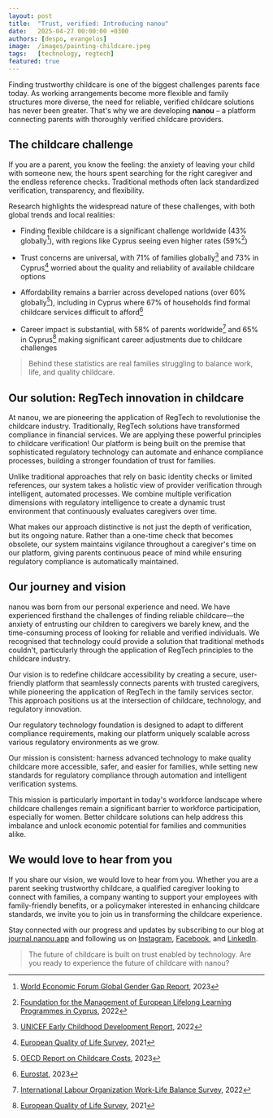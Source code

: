 ```yaml
---
layout: post
title:  "Trust, verified: Introducing nanou"
date:   2025-04-27 00:00:00 +0300
authors: [despo, evangelos]
image:  /images/painting-childcare.jpeg
tags:   [technology, regtech]
featured: true
---
```


Finding trustworthy childcare is one of the biggest challenges parents face today. As working arrangements become more flexible and family structures more diverse, the need for reliable, verified childcare solutions has never been greater. That's why we are developing **nanou** – a platform connecting parents with thoroughly verified childcare providers.

## The childcare challenge

If you are a parent, you know the feeling: the anxiety of leaving your child with someone new, the hours spent searching for the right caregiver and the endless reference checks. Traditional methods often lack standardized verification, transparency, and flexibility.

Research highlights the widespread nature of these challenges, with both global trends and local realities:

- Finding flexible childcare is a significant challenge worldwide (43% globally[^1]), with regions like Cyprus seeing even higher rates (59%[^2])
  
- Trust concerns are universal, with 71% of families globally[^3] and 73% in Cyprus[^4] worried about the quality and reliability of available childcare options
  
- Affordability remains a barrier across developed nations (over 60% globally[^5]), including in Cyprus where 67% of households find formal childcare services difficult to afford[^6]
  
- Career impact is substantial, with 58% of parents worldwide[^7] and 65% in Cyprus[^4] making significant career adjustments due to childcare challenges

> Behind these statistics are real families struggling to balance work, life, and quality childcare.


## Our solution: RegTech innovation in childcare

At nanou, we are pioneering the application of RegTech to revolutionise the childcare industry. Traditionally, RegTech solutions have transformed compliance in financial services. We are applying these powerful principles to childcare verification! Our platform is being built on the premise that sophisticated regulatory technology can automate and enhance compliance processes, building a stronger foundation of trust for families.

Unlike traditional approaches that rely on basic identity checks or limited references, our system takes a holistic view of provider verification through intelligent, automated processes. We combine multiple verification dimensions with regulatory intelligence to create a dynamic trust environment that continuously evaluates caregivers over time.

What makes our approach distinctive is not just the depth of verification, but its ongoing nature. Rather than a one-time check that becomes obsolete, our system maintains vigilance throughout a caregiver's time on our platform, giving parents continuous peace of mind while ensuring regulatory compliance is automatically maintained.

## Our journey and vision

nanou was born from our personal experience and need. We have experienced firsthand the challenges of finding reliable childcare—the anxiety of entrusting our children to caregivers we barely knew, and the time-consuming process of looking for reliable and verified individuals. We recognised that technology could provide a solution that traditional methods couldn't, particularly through the application of RegTech principles to the childcare industry.

Our vision is to redefine childcare accessibility by creating a secure, user-friendly platform that seamlessly connects parents with trusted caregivers, while pioneering the application of RegTech in the family services sector. This approach positions us at the intersection of childcare, technology, and regulatory innovation.

Our regulatory technology foundation is designed to adapt to different compliance requirements, making our platform uniquely scalable across various regulatory environments as we grow. 

Our mission is consistent: harness advanced technology to make quality childcare more accessible, safer, and easier for families, while setting new standards for regulatory compliance through automation and intelligent verification systems.

This mission is particularly important in today's workforce landscape where childcare challenges remain a significant barrier to workforce participation, especially for women. Better childcare solutions can help address this imbalance and unlock economic potential for families and communities alike.

## We would love to hear from you

If you share our vision, we would love to hear from you. Whether you are a parent seeking trustworthy childcare, a qualified caregiver looking to connect with families, a company wanting to support your employees with family-friendly benefits, or a policymaker interested in enhancing childcare standards, we invite you to join us in transforming the childcare experience.

Stay connected with our progress and updates by subscribing to our blog at [journal.nanou.app](https://journal.nanou.app) and following us on [Instagram](https://instagram.com/nanouapp), [Facebook](https://facebook.com/nanouapp), and [LinkedIn](https://linkedin.com/company/nanou).

> The future of childcare is built on trust enabled by technology. Are you ready to experience the future of childcare with nanou?

[^1]: [World Economic Forum Global Gender Gap Report](https://www.weforum.org/reports/global-gender-gap-report-2023/), 2023
[^2]: [Foundation for the Management of European Lifelong Learning Programmes in Cyprus](https://www.idep.org.cy/), 2022
[^3]: [UNICEF Early Childhood Development Report](https://www.unicef.org/early-childhood-development), 2022
[^4]: [European Quality of Life Survey](https://www.eurofound.europa.eu/data/european-quality-of-life-survey), 2021
[^5]: [OECD Report on Childcare Costs](https://www.oecd.org/els/family/database.htm), 2023
[^6]: [Eurostat](https://ec.europa.eu/eurostat/web/products-eurostat-news/-/ddn-20230120-1), 2023
[^7]: [International Labour Organization Work-Life Balance Survey](https://www.ilo.org/global/topics/care-economy/parental-leave/lang--en/index.htm), 2022
